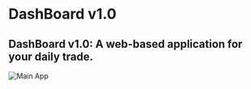# DashBoard v1.0

## DashBoard v1.0: A web-based application for your daily trade.

![Main App](../img/main_page.png)
